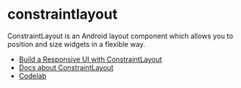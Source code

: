 # constraintlayout
ConstraintLayout is an Android layout component which allows you to position and size widgets in a flexible way.

- [Build a Responsive UI with ConstraintLayout](https://developer.android.com/training/constraint-layout)
- [Docs about ConstraintLayout](https://developer.android.com/reference/androidx/constraintlayout/widget/ConstraintLayout)
- [Codelab](https://codelabs.developers.google.com/codelabs/constraint-layout/index.html#0)
